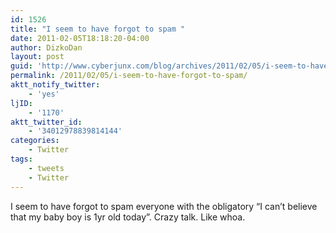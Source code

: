 ```yaml
---
id: 1526
title: "I seem to have forgot to spam "
date: 2011-02-05T18:18:20-04:00
author: DizkoDan
layout: post
guid: 'http://www.cyberjunx.com/blog/archives/2011/02/05/i-seem-to-have-forgot-to-spam/'
permalink: /2011/02/05/i-seem-to-have-forgot-to-spam/
aktt_notify_twitter:
    - 'yes'
ljID:
    - '1170'
aktt_twitter_id:
    - '34012978839814144'
categories:
    - Twitter
tags:
    - tweets
    - Twitter
---
```


I seem to have forgot to spam everyone with the obligatory “I can’t believe that my baby boy is 1yr old today”. Crazy talk. Like whoa.